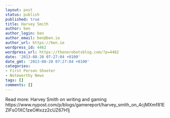 ```yaml
---
layout: post
status: publish
published: true
title: Harvey Smith
author: ben
author_login: ben
author_email: ben@ben.ie
author_url: https://ben.ie
wordpress_id: 4462
wordpress_url: https://thenorobotsblog.com/?p=4462
date: '2013-08-20 07:27:04 +0100'
date_gmt: '2013-08-20 07:27:04 +0100'
categories:
- First Person Shooter
- Noteworthy News
tags: []
comments: []
---
```

<p>Read more: Harvey Smith on writing and gaming https://www.nypost.com/p/blogs/gamereport/harvey_smith_on_4cjMXmf81EZIFsO1XC1zeO#ixzz2cUZ67H1j</p>

